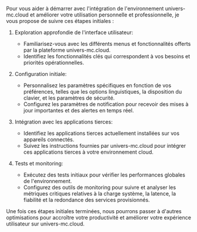 Pour vous aider à démarrer avec l'intégration de l'environnement univers-mc.cloud et améliorer votre utilisation personnelle et professionnelle, je vous propose de suivre ces étapes initiales :

1. Exploration approfondie de l'interface utilisateur:
   - Familiarisez-vous avec les différents menus et fonctionnalités offerts par la plateforme univers-mc.cloud.
   - Identifiez les fonctionnalités clés qui correspondent à vos besoins et priorités opérationnelles.

2. Configuration initiale:
   - Personnalisez les paramètres spécifiques en fonction de vos préférences, telles que les options linguistiques, la disposition du clavier, et les paramètres de sécurité.
   - Configurez les paramètres de notification pour recevoir des mises à jour importantes et des alertes en temps réel.

3. Intégration avec les applications tierces:
   - Identifiez les applications tierces actuellement installées sur vos appareils connectés.
   - Suivez les instructions fournies par univers-mc.cloud pour intégrer ces applications tierces à votre environnement cloud.

4. Tests et monitoring:
   - Exécutez des tests initiaux pour vérifier les performances globales de l'environnement.
   - Configurez des outils de monitoring pour suivre et analyser les métriques critiques relatives à la charge système, la latence, la fiabilité et la redondance des services provisionnés.

Une fois ces étapes initiales terminées, nous pourrons passer à d'autres optimisations pour accroître votre productivité et améliorer votre expérience utilisateur sur univers-mc.cloud.